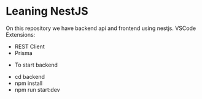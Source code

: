 # Leaning NestJS

On this repository we have backend api and frontend using nestjs.
VSCode Extensions:
- REST Client
- Prisma

* To start backend
- cd backend
- npm install
- npm run start:dev